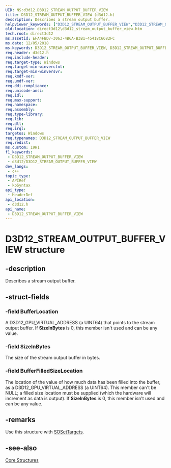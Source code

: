 ```yaml
---
UID: NS:d3d12.D3D12_STREAM_OUTPUT_BUFFER_VIEW
title: D3D12_STREAM_OUTPUT_BUFFER_VIEW (d3d12.h)
description: Describes a stream output buffer.
helpviewer_keywords: ["D3D12_STREAM_OUTPUT_BUFFER_VIEW","D3D12_STREAM_OUTPUT_BUFFER_VIEW structure","d3d12/D3D12_STREAM_OUTPUT_BUFFER_VIEW","direct3d12.d3d12_stream_output_buffer_view"]
old-location: direct3d12\d3d12_stream_output_buffer_view.htm
tech.root: direct3d12
ms.assetid: EFA4FBD7-3063-4B6A-B3B1-45418C6682FC
ms.date: 12/05/2018
ms.keywords: D3D12_STREAM_OUTPUT_BUFFER_VIEW, D3D12_STREAM_OUTPUT_BUFFER_VIEW structure, d3d12/D3D12_STREAM_OUTPUT_BUFFER_VIEW, direct3d12.d3d12_stream_output_buffer_view
req.header: d3d12.h
req.include-header: 
req.target-type: Windows
req.target-min-winverclnt: 
req.target-min-winversvr: 
req.kmdf-ver: 
req.umdf-ver: 
req.ddi-compliance: 
req.unicode-ansi: 
req.idl: 
req.max-support: 
req.namespace: 
req.assembly: 
req.type-library: 
req.lib: 
req.dll: 
req.irql: 
targetos: Windows
req.typenames: D3D12_STREAM_OUTPUT_BUFFER_VIEW
req.redist: 
ms.custom: 19H1
f1_keywords:
 - D3D12_STREAM_OUTPUT_BUFFER_VIEW
 - d3d12/D3D12_STREAM_OUTPUT_BUFFER_VIEW
dev_langs:
 - c++
topic_type:
 - APIRef
 - kbSyntax
api_type:
 - HeaderDef
api_location:
 - d3d12.h
api_name:
 - D3D12_STREAM_OUTPUT_BUFFER_VIEW
---
```


# D3D12_STREAM_OUTPUT_BUFFER_VIEW structure


## -description

Describes a stream output buffer.

## -struct-fields

### -field BufferLocation

A D3D12_GPU_VIRTUAL_ADDRESS (a UINT64) that points to the stream output buffer.
            If <b>SizeInBytes</b> is 0, this member isn't used and can be any value.

### -field SizeInBytes

The size of the stream output buffer in bytes.

### -field BufferFilledSizeLocation

The location of the value of how much data has been filled into the buffer, as a D3D12_GPU_VIRTUAL_ADDRESS (a UINT64).
            This member can't be NULL; a filled size location must be supplied (which the hardware will increment as data is output).
            If <b>SizeInBytes</b> is 0, this member isn't used and can be any value.

## -remarks

Use this structure with <a href="https://docs.microsoft.com/windows/desktop/api/d3d12/nf-d3d12-id3d12graphicscommandlist-sosettargets">SOSetTargets</a>.

## -see-also

<a href="https://docs.microsoft.com/windows/desktop/direct3d12/direct3d-12-structures">Core Structures</a>

